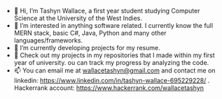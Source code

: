 - 👋 Hi, I’m Tashyn Wallace, a first year student studying Computer Science at the University of the West Indies.
- 👀 I’m interested in anything software related. I currently know the full MERN stack, basic C#, Java, Python and many other languages/frameworks.
- 🌱 I’m currently developing projects for my resume.
- 💞️ Check out my projects in my repositories that I made within my first year of university. ou can track my progress by analyzing the code. 
- 📫 You can email me at wallacetashyn@gmail.com and contact me on linkedin: https://www.linkedin.com/in/tashyn-wallace-695229228/ . Hackerrank account: https://www.hackerrank.com/wallacetashyn

<!---
tashynw/tashynw is a ✨ special ✨ repository because its `README.md` (this file) appears on your GitHub profile.
You can click the Preview link to take a look at your changes.
--->
